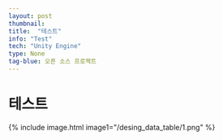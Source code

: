 ```yaml
---
layout: post
thumbnail: 
title:  "테스트"
info: "Test"
tech: "Unity Engine"
type: None
tag-blue: 오픈 소스 프로젝트
---
```

# 테스트
{% include image.html
  image1="/desing_data_table/1.png"
%}
